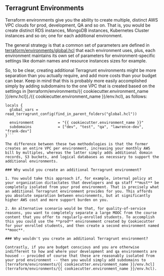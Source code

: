 ## Terragrunt Environments

Terraform environments give you the ability to create multiple, distinct AWS VPC clouds for prod, development, QA and so on. That is, you would be create distinct RDS instances, MongoDB instances, Kubernetes Cluster instances and so on; one for each additional environment.

The general strategy is that a common set of parameters are defined in [terraform/environments/global.hcl](./global.hcl) that each environment uses, plus, each environment maintains its own set of parameters for environment-specific settings like domain names and resource instances sizes for example.

So, to be clear, creating additional Terragrunt environments might be more separation than you actually require, and add more costs than your budget can bear. Keep in mind that this is probably more easily accomplished simply by adding subdomains to the one VPC that is created based on the settings in [terraform/environments/{{ cookiecutter.environment_name }}/env.hcl](./{{ cookiecutter.environment_name }}/env.hcl), as follows:

```
locals {
  global_vars = read_terragrunt_config(find_in_parent_folders("global.hcl"))

  environment           = "{{ cookiecutter.environment_name }}"
  subdomains            = ["dev", "test", "qa", "lawrence-dev", "frank-dev"]
}```

The difference between these two methodologies is that the former creates an entire VPC per environment, increasing your monthly AWS bill by multiples, whereas the latter simply adds additional domain records, S3 buckets, and logical databases as necessary to support the additional environments.

### Why would you create an additional Terragrunt environment?

1. You would take this approach if, for example, internal policy at your organization dictactates that developers and qa staff **must** be completely isolated from your prod environment. That is precisely what an additional Terragrunt environment provides for you. This affords you absolute separation between environemnts, but at significantly higher AWS cost and more support burden on you.

2. An alternative scenario would be that, for quality-of-service reasons, you want to completely separate a large MOOC from the course content that you offer to regularly-enrolled students. To accomplish this you could use the **prod** environement created by Cookiecutter for your enrolled students, and then create a second environment named **mooc**.

### Why wouldn't you create an additional Terragrunt environment?

Contrastly, if you are budget conscious and you are otherwise indifferent to how and where your development and qa environments are housed -- provided of course that these are reasonably isolated from your prod environment -- then you would simply add subdomains to [terraform/environments/{{ cookiecutter.environment_name }}/env.hcl](terraform/environments/{{ cookiecutter.environment_name }}/env.hcl).
